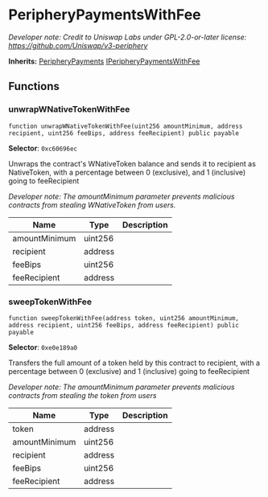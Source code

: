 

# PeripheryPaymentsWithFee






*Developer note: Credit to Uniswap Labs under GPL-2.0-or-later license:
https://github.com/Uniswap/v3-periphery*

**Inherits:** [PeripheryPayments](PeripheryPayments.md) [IPeripheryPaymentsWithFee](../interfaces/IPeripheryPaymentsWithFee.md)

## Functions
### unwrapWNativeTokenWithFee

```solidity
function unwrapWNativeTokenWithFee(uint256 amountMinimum, address recipient, uint256 feeBips, address feeRecipient) public payable
```
**Selector**: `0xc60696ec`

Unwraps the contract&#x27;s WNativeToken balance and sends it to recipient as NativeToken, with a percentage between
0 (exclusive), and 1 (inclusive) going to feeRecipient

*Developer note: The amountMinimum parameter prevents malicious contracts from stealing WNativeToken from users.*

| Name | Type | Description |
| ---- | ---- | ----------- |
| amountMinimum | uint256 |  |
| recipient | address |  |
| feeBips | uint256 |  |
| feeRecipient | address |  |

### sweepTokenWithFee

```solidity
function sweepTokenWithFee(address token, uint256 amountMinimum, address recipient, uint256 feeBips, address feeRecipient) public payable
```
**Selector**: `0xe0e189a0`

Transfers the full amount of a token held by this contract to recipient, with a percentage between
0 (exclusive) and 1 (inclusive) going to feeRecipient

*Developer note: The amountMinimum parameter prevents malicious contracts from stealing the token from users*

| Name | Type | Description |
| ---- | ---- | ----------- |
| token | address |  |
| amountMinimum | uint256 |  |
| recipient | address |  |
| feeBips | uint256 |  |
| feeRecipient | address |  |

